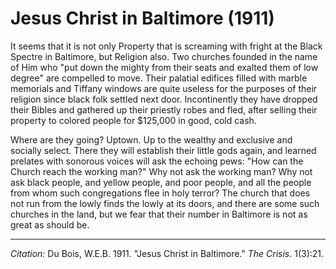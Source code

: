 <!--
title:   Jesus Christ in Baltimore
author:  Du Bois, W.E.B.
journal: The Crisis
year:    1911
volume:  1
issue:   3
pages:   21
-->

# Jesus Christ in Baltimore (1911)

It seems that it is not only Property that is screaming with fright at the Black Spectre in Baltimore, but Religion also. Two churches founded in the name of Him who "put down the mighty from their seats and exalted them of low degree" are compelled to move. Their palatial edifices filled with marble memorials and Tiffany windows are quite useless for the purposes of their religion since black folk settled next door. Incontinently they have dropped their Bibles and gathered up their priestly robes and fled, after selling their property to colored people for $125,000 in good, cold cash.

Where are they going? Uptown. Up to the wealthy and exclusive and socially select. There they will establish their little gods again, and learned prelates with sonorous voices will ask the echoing pews: "How can the Church reach the working man?" Why not ask the working man? Why not ask black people, and yellow people, and poor people, and all the people from whom such congregations flee in holy terror? The church that does not run from the lowly finds the lowly at its doors, and there are some such churches in the land, but we fear that their number in Baltimore is not as great as should be.

______________
*Citation:* Du Bois, W.E.B. 1911. "Jesus Christ in Baltimore." *The Crisis*. 1(3):21.